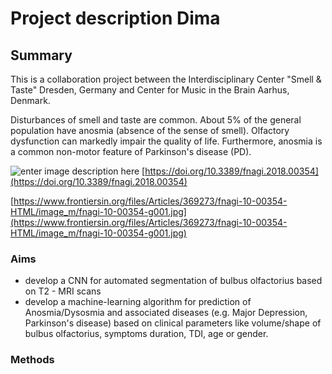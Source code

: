 


# Project description Dima

## Summary
 This is a collaboration project between  the Interdisciplinary Center "Smell & Taste" Dresden, Germany and Center for Music in the Brain Aarhus, Denmark.

Disturbances of smell and taste are common. About 5% of the general population have anosmia (absence of the sense of smell). Olfactory dysfunction can markedly impair the quality of life. 
Furthermore, anosmia is a common non-motor feature of Parkinson's disease (PD).

![enter image description here](https://www.frontiersin.org/files/Articles/369273/fnagi-10-00354-HTML/image_m/fnagi-10-00354-g001.jpg)
[https://doi.org/10.3389/fnagi.2018.00354](https://doi.org/10.3389/fnagi.2018.00354)

[https://www.frontiersin.org/files/Articles/369273/fnagi-10-00354-HTML/image_m/fnagi-10-00354-g001.jpg](https://www.frontiersin.org/files/Articles/369273/fnagi-10-00354-HTML/image_m/fnagi-10-00354-g001.jpg)
### Aims

 - develop a CNN for automated segmentation of bulbus olfactorius based on T2 - MRI scans
 - develop a machine-learning algorithm for prediction of Anosmia/Dysosmia and associated diseases  (e.g. Major Depression, Parkinson's disease) based on clinical parameters like volume/shape of bulbus olfactorius, symptoms duration, TDI,  age or gender.

### Methods  


<!--stackedit_data:
eyJoaXN0b3J5IjpbLTE5OTU3MzM4OCwtNTMyNDU0NTkzLDE5OD
E3MjQ3ODEsNTQxNjMxMDM3LC0zMjYxNzgxNjQsLTEyMDA2OTU3
MiwtMTc2OTMyMTA4LC03MTQ2MTk3NTJdfQ==
-->